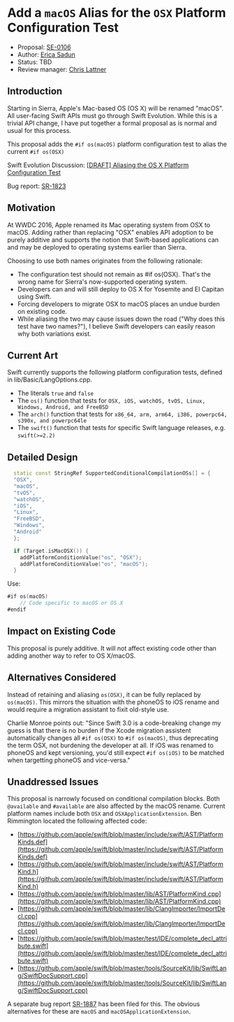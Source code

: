 # Add a `macOS` Alias for the `OSX` Platform Configuration Test 

* Proposal: [SE-0106](0106-rename-osx-to-macos.md)
* Author: [Erica Sadun](http://github.com/erica)
* Status: TBD
* Review manager: [Chris Lattner](http://github.com/lattner)

## Introduction

Starting in Sierra, Apple's Mac-based OS (OS X) will be renamed "macOS". All user-facing Swift APIs must go through Swift Evolution. While this is a trivial API change, I have put together a formal proposal as is normal and usual for this process. 

This proposal adds the `#if os(macOS)` platform configuration test to alias the current `#if os(OSX)`

Swift Evolution Discussion: [\[DRAFT\] Aliasing the OS X Platform Configuration	Test](http://thread.gmane.org/gmane.comp.lang.swift.evolution/20815)

Bug report: [SR-1823](https://bugs.swift.org/browse/SR-1823)

## Motivation

At WWDC 2016, Apple renamed its Mac operating system from OSX to macOS. Adding rather than replacing "OSX" enables API adoption to be purely additive and supports the notion that Swift-based applications can and may be deployed to operating systems earlier than Sierra.

Choosing to use both names originates from the following rationale:

* The configuration test should not remain as #if os(OSX). That's the wrong name for Sierra's now-supported operating system. 
* Developers can and will still deploy to OS X for Yosemite and El Capitan using Swift.
* Forcing developers to migrate OSX to macOS places an undue burden on existing code.
* While aliasing the two may cause issues down the road ("Why does this test have two names?"), I believe Swift developers can easily reason why both variations exist.

## Current Art
Swift currently supports the following platform configuration tests, defined in lib/Basic/LangOptions.cpp.

* The literals `true` and `false`
* The `os()` function that tests for `OSX, iOS, watchOS, tvOS, Linux, Windows, Android, and FreeBSD`
* The `arch()` function that tests for `x86_64, arm, arm64, i386, powerpc64, s390x, and powerpc64le`
* The `swift()` function that tests for specific Swift language releases, e.g. `swift(>=2.2)`


## Detailed Design

```c++
  static const StringRef SupportedConditionalCompilationOSs[] = {
  "OSX",
  "macOS",
  "tvOS",
  "watchOS",
  "iOS",
  "Linux",
  "FreeBSD",
  "Windows",
  "Android"
  };

  if (Target.isMacOSX()) {
    addPlatformConditionValue("os", "OSX");
    addPlatformConditionValue("os", "macOS");
  }
```

Use:

```swift
#if os(macOS) 
    // Code specific to macOS or OS X
#endif
```

## Impact on Existing Code

This proposal is purely additive. It will not affect existing code other than adding another way to refer to OS X/macOS. 

## Alternatives Considered

Instead of retaining and aliasing `os(OSX)`, it can be fully replaced by `os(macOS)`. This mirrors the situation with the phoneOS to iOS rename and would require a migration assistant to fixit old-style use. 

Charlie Monroe points out: "Since Swift 3.0 is a code-breaking change my guess is that there is no burden if the Xcode migration assistent automatically changes all `#if os(OSX)` to `#if os(macOS)`, thus deprecating the term OSX, not burdening the developer at all. If iOS was renamed to phoneOS and kept versioning, you'd still expect `#if os(iOS)` to be matched when targetting phoneOS and vice-versa."

## Unaddressed Issues

This proposal is narrowly focused on conditional compilation blocks.
Both `@available` and `#available` are also affected by the macOS rename. Current platform names include both `OSX` and `OSXApplicationExtension`. Ben Rimmington located the following affected code:

* [https://github.com/apple/swift/blob/master/include/swift/AST/PlatformKinds.def](https://github.com/apple/swift/blob/master/include/swift/AST/PlatformKinds.def)
* [https://github.com/apple/swift/blob/master/include/swift/AST/PlatformKind.h](https://github.com/apple/swift/blob/master/include/swift/AST/PlatformKind.h)
* [https://github.com/apple/swift/blob/master/lib/AST/PlatformKind.cpp](https://github.com/apple/swift/blob/master/lib/AST/PlatformKind.cpp)
* [https://github.com/apple/swift/blob/master/lib/ClangImporter/ImportDecl.cpp](https://github.com/apple/swift/blob/master/lib/ClangImporter/ImportDecl.cpp)
* [https://github.com/apple/swift/blob/master/test/IDE/complete_decl_attribute.swift](https://github.com/apple/swift/blob/master/test/IDE/complete_decl_attribute.swift)
* [https://github.com/apple/swift/blob/master/tools/SourceKit/lib/SwiftLang/SwiftDocSupport.cpp](https://github.com/apple/swift/blob/master/tools/SourceKit/lib/SwiftLang/SwiftDocSupport.cpp)

A separate bug report [SR-1887](https://bugs.swift.org/browse/SR-1887) has been filed for this. The obvious alternatives for these are `macOS` and `macOSApplicationExtension`.